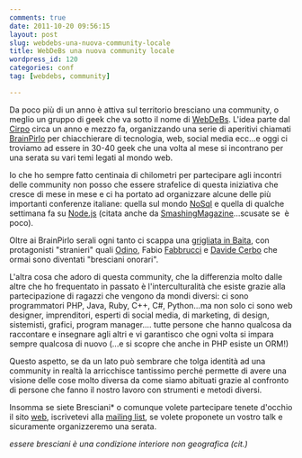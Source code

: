 ```yaml
---
comments: true
date: 2011-10-20 09:56:15
layout: post
slug: webdebs-una-nuova-community-locale
title: WebDeBs una nuova community locale
wordpress_id: 120
categories: conf
tag: [webdebs, community]

---
```


Da poco più di un anno è attiva sul territorio bresciano una community, o meglio un gruppo di geek che va sotto il nome di [WebDeBs](http://webdebs.org). L'idea parte dal [Cirpo](http://twitter.com/cirpo) circa un anno e mezzo fa, organizzando una serie di aperitivi chiamati [BrainPirlo](http://it.wikipedia.org/wiki/Pirlo) per chiacchierare di tecnologia, web, social media ecc...e oggi ci troviamo ad essere in 30-40 geek che una volta al mese si incontrano per una serata su vari temi legati al mondo web.

Io che ho sempre fatto centinaia di chilometri per partecipare agli incontri delle community non posso che essere strafelice di questa iniziativa che cresce di mese in mese e ci ha portato ad organizzare alcune delle più importanti conferenze italiane: quella sul mondo [NoSql](http://nosqlday.it/) e quella di qualche settimana fa su [Node.js](http://www.nodejsconf.it/) (citata anche da [SmashingMagazine](http://www.smashingmagazine.com/2011/09/12/upcoming-web-design-and-development-conferences-in-2011-12/#sept)...scusate se  è poco).

Oltre ai BrainPirlo serali ogni tanto ci scappa una [grigliata in Baita](http://www.webdebs.org/2011/sabato-27-agosto-grigliata-di-fine-estate-con-ospiti-illustri/), con protagonisti "stranieri" quali [Odino](http://www.odino.org/), Fabio [Fabbrucci](http://www.grupporetina.com/) e [Davide Cerbo](http://twitter.com/#!/davide_cerbo) che ormai sono diventati "bresciani onorari".

L'altra cosa che adoro di questa community, che la differenzia molto dalle altre che ho frequentato in passato è l'interculturalità che esiste grazie alla partecipazione di ragazzi che vengono da mondi diversi: ci sono programmatori PHP, Java, Ruby, C++, C#, Python...ma non solo ci sono web designer, imprenditori, esperti di social media, di marketing, di design, sistemisti, grafici, program manager.... tutte persone che hanno qualcosa da raccontare e insegnare agli altri e vi garantisco che ogni volta si impara sempre qualcosa di nuovo (...e si scopre che anche in PHP esiste un ORM!)

Questo aspetto, se da un lato può sembrare che tolga identità ad una community in realtà la arricchisce tantissimo perché permette di avere una visione delle cose molto diversa da come siamo abituati grazie al confronto di persone che fanno il nostro lavoro con strumenti e metodi diversi.

Insomma se siete Bresciani* o comunque volete partecipare tenete d'occhio il sito [web](http://www.webdebs.org/), iscrivetevi alla [mailing list](http://groups.google.com/group/webdebs), se volete proponete un vostro talk e sicuramente organizzeremo una serata.

*essere bresciani è una condizione interiore non geografica (cit.)*
